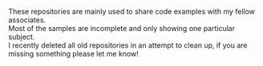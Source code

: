 These repositories are mainly used to share code examples with my fellow associates.  
Most of the samples are incomplete and only showing one particular subject.  
I recently deleted all old repositories in an attempt to clean up, if you are missing something please let me know!

<!---
- 👋 Hi, I’m @LennartAJansson
- 👀 I’m interested in ...
- 🌱 I’m currently learning ...
- 💞️ I’m looking to collaborate on ...
- 📫 How to reach me ...
LennartAJansson/LennartAJansson is a ✨ special ✨ repository because its `README.md` (this file) appears on your GitHub profile.
You can click the Preview link to take a look at your changes.
--->
